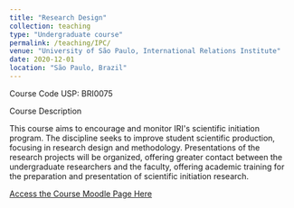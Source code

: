```yaml
---
title: "Research Design"
collection: teaching
type: "Undergraduate course"
permalink: /teaching/IPC/
venue: "University of São Paulo, International Relations Institute"
date: 2020-12-01
location: "São Paulo, Brazil"
---
```


Course Code USP: BRI0075

Course Description

This course aims to encourage and monitor IRI's scientific initiation program. The discipline seeks to improve student scientific production, focusing in research design and methodology. Presentations of the research projects will be organized, offering greater contact between the undergraduate researchers and the faculty, offering academic training for the preparation and presentation of scientific initiation research.



[Access the Course Moodle Page Here](https://edisciplinas.usp.br/course/view.php?id=79405)  
